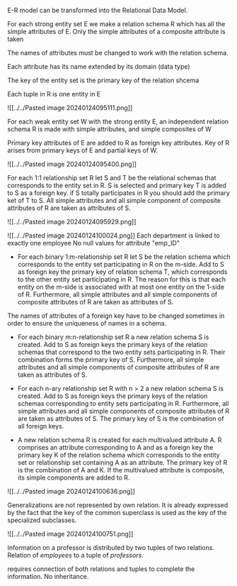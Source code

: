 
E-R model can be transformed into the Relational Data Model.

For each strong entity set E we make a relation schema R which has all the simple attributes of E. Only the simple attributes of a composite attribute is taken

The names of attributes must be changed to work with the relation schema.

Each attribute has its name extended by its domain (data type)

The key of the entity set is the primary key of the relation shcema

Each tuple in R is one entity in E

![[../../Pasted image 20240124095111.png]]


For each weak entity set W with the strong entity E, an independent relation schema R is made with simple attributes, and simple composites of W

Primary key attributes of E are added to R as foreign key attributes. Key of R arises from primary keys of E and partial keys of W.

![[../../Pasted image 20240124095400.png]]

For each 1:1 relationship set R let S and T be the relational schemas that corresponds to the entity set in R. S is selected and primary key T is added to S as a foreign key. if S totally participates in R you should add the primary ket of T to S. All simple attributes and all simple component of composite attributes of R are taken as attributes of S.

![[../../Pasted image 20240124095929.png]]

![[../../Pasted image 20240124100024.png]]
Each department is linked to exactly one employee
No null values for attribute "emp_ID"

- For each binary 1:m-relationship set R let S be the relation schema which corresponds to the entity set participating in R on the m-side. Add to S as foreign key the primary key of relation schema T, which corresponds to the other entity set participating in R. The reason for this is that each entity on the m-side is associated with at most one entity on the 1-side of R. Furthermore, all simple attributes and all simple components of composite attributes of R are taken as attributes of S.

The names of attributes of a foreign key have to be changed sometimes in order to ensure the uniqueness of names in a schema.

- For each binary m:n-relationship set R a new relation schema S is created. Add to S as foreign keys the primary keys of the relation schemas that correspond to the two entity sets participating in R. Their combination forms the primary key of S. Furthermore, all simple attributes and all simple components of composite attributes of R are taken as attributes of S.

- For each n-ary relationship set R with n > 2 a new relation schema S is created. Add to S as foreign keys the primary keys of the relation schemas corresponding to entity sets participating in R. Furthermore, all simple attributes and all simple components of composite attributes of R are taken as attributes of S. The primary key of S is the combination of all foreign keys.

- A new relation schema R is created for each multivalued attribute A. R comprises an attribute corresponding to A and as a foreign key the primary key K of the relation schema which corresponds to the entity set or relationship set containing A as an attribute. The primary key of R is the combination of A and K. If the multivalued attribute is composite, its simple components are added to R.

![[../../Pasted image 20240124100636.png]]

Generalizations are not represented by own relation. It is already expressed by the fact that the key of the common superclass is used as the key of the specialized subclasses.

![[../../Pasted image 20240124100751.png]]

Information on a professor is distributed by two tuples of two relations. Relation of *employees* to a tuple of *professors*.

requires connection of both relations and tuples to complete the information. No inheritance.